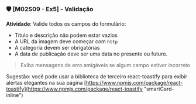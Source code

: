 ### 🛡 [M02S09 - Ex5] - Validação

**Atividade**:
Valide todos os campos do formulário:

- Título e descrição não podem estar vazios
- A URL da imagem deve começar com `http`
- A categoria devem ser obrigatórias
- A data de publicação deve ser uma data no presente ou futuro.

> Exiba mensagens de erro amigáveis se algum campo estiver incorreto

Sugestão: você pode usar a biblioteca de terceiro react-toastify para exibir alertas elegantes na sua página [https://www.npmjs.com/package/react-toastify](https://www.npmjs.com/package/react-toastify "smartCard-inline")
